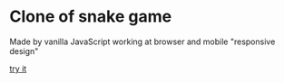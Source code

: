 # Clone of snake game

Made by vanilla JavaScript working at browser and mobile "responsive design"

[try it](https://abdallahalaa21.github.io/snake_game/)